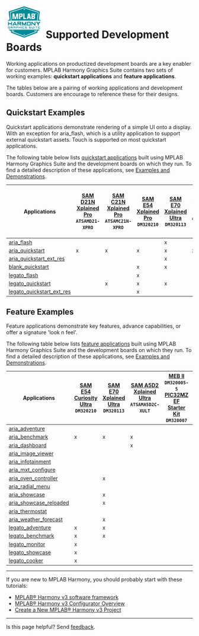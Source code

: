 # ![Microchip Technology](images/mhgs.png) Supported Development Boards

Working applications on productized development boards are a key enabler for customers. MPLAB Harmony Graphics Suite contains two sets of working examples:  **quickstart applications** and **feature applications**. 

The tables below are a pairing of working applications and development boards. Customers are encourage to reference these for their designs.

## Quickstart Examples

Quickstart applications demonstrate rendering of a simple UI onto a display. With an exception for aria_flash, which is a utility application to support external quickstart assets. Touch is supported on most quickstart applications.

The following table below lists [ quickstart applications](https://microchip-mplab-harmony.github.io/gfx/00548.html) built using MPLAB Harmony Graphics Suite and the development boards on which they run. To find a detailed description of these applications, see [Examples and Demonstrations](https://microchip-mplab-harmony.github.io/gfx/00548.html).

| Applications | [SAM D21N Xplained Pro](https://www.microchip.com/DevelopmentTools/ProductDetails/ATSAMD21-XPRO)<br/>`ATSAMD21-XPRO` |[SAM C21N Xplained Pro](https://www.microchip.com/developmenttools/ProductDetails/PartNO/ATSAMC21-XPRO)<br/>`ATSAMC21N-XPRO` | [SAM E54 Xplained Pro](https://www.microchip.com/developmenttools/ProductDetails/PartNO/ATSAME54-XPRO)<br/>`DM320210` | [SAM E70 Xplained Ultra](https://www.microchip.com/developmenttools/ProductDetails/PartNO/ATSAME70-XPLD)<br/>`DM320113` | [SAM A5D2 Xplained Ultra](https://www.microchip.com/developmenttools/ProductDetails/atsama5d2c-xult)<br/>`ATSAMA5D2C-XULT` | [MEB II](https://www.microchip.com/DevelopmentTools/ProductDetails/PartNO/DM320005-5) <br/>`DM320005-5`<br/>[PIC32MZ EF Starter Kit](https://www.microchip.com/DevelopmentTools/ProductDetails/dm320007#utm_medium=Press-Release&utm_term=PIC32MZEF%20Launch_PR_9-14-15&utm_content=MCU32&utm_campaign=FPU+Kit) <br/>`DM320007`| [MEB II](https://www.microchip.com/DevelopmentTools/ProductDetails/PartNO/DM320005-5) <br/>`DM320005-5`<br/>[PIC32MZ DA Starter Kit](https://www.microchip.com/DevelopmentTools/ProductDetails/PartNO/DM320010) <br/>`DM320010` |[SAM9X60-EK Evaluation Kit](https://www.microchip.com/developmenttools/ProductDetails/DT100126)<br/>`DT100126`|[Curiosity PIC32MZ EF 2.0](https://www.microchip.com/Developmenttools/ProductDetails/DM320209)<br/>`DM320209` |
| --- | --- |--- | --- | --- | --- | --- | --- | --- | --- |
| [aria_flash](https://microchip-mplab-harmony.github.io/gfx/00000.html)                   |   |   |   | x |   | x |  x |   | x |
| [aria_quickstart](https://microchip-mplab-harmony.github.io/gfx/00001.html)              | x | x | x | x | x | x | x | x | x |
| [aria_quickstart_ext_res](https://microchip-mplab-harmony.github.io/gfx/00045.html)      |   |   |   | x |   | x | x |  | x |
| [blank_quickstart](https://microchip-mplab-harmony.github.io/gfx/00002.html)             |   |   | x | x |   | x | |  |  |
| [legato_flash](https://microchip-mplab-harmony.github.io/gfx/02658.html)            |   |   | x |   |   |   |  |  |   |
| [legato_quickstart](https://microchip-mplab-harmony.github.io/gfx/02680.html)            |   | x | x | x |   | x | |x | x |
| [legato_quickstart_ext_res](https://microchip-mplab-harmony.github.io/gfx/00050.html)      |   |   | x |   |   |   |   |  |   |

## Feature Examples
Feature applications demonstrate key features, advance capabilities, or offer a signature 'look n feel'.

The following table below lists [feature applications](https://microchip-mplab-harmony.github.io/gfx_apps/00039.html) built using MPLAB Harmony Graphics Suite and the development boards on which they run. To find a detailed description of these applications, see [Examples and Demonstrations](https://microchip-mplab-harmony.github.io/gfx_apps/00039.html).

| Applications |  [SAM E54 Curiosity Ultra](https://www.microchip.com/Developmenttools/ProductDetails/DM320210) <br/>`DM320210`| [SAM E70 Xplained Ultra](https://www.microchip.com/developmenttools/ProductDetails/PartNO/ATSAME70-XPLD) <br/>`DM320113` | [SAM A5D2 Xplained Ultra](https://www.microchip.com/developmenttools/ProductDetails/atsama5d2c-xult)<br/>`ATSAMA5D2C-XULT`  |[MEB II](https://www.microchip.com/DevelopmentTools/ProductDetails/PartNO/DM320005-5) <br/>`DM320005-5`<br/>[PIC32MZ EF Starter Kit](https://www.microchip.com/DevelopmentTools/ProductDetails/dm320007#utm_medium=Press-Release&utm_term=PIC32MZEF%20Launch_PR_9-14-15&utm_content=MCU32&utm_campaign=FPU+Kit) <br/>`DM320007`| [MEB II](https://www.microchip.com/DevelopmentTools/ProductDetails/PartNO/DM320005-5) <br/>`DM320005-5`<br/>[PIC32MZ DA Starter Kit](https://www.microchip.com/DevelopmentTools/ProductDetails/PartNO/DM320010) <br/>`DM320010`|[SAM9X60-EK Evaluation Kit](https://www.microchip.com/developmenttools/ProductDetails/DT100126)<br/>`DT100126`|[Curiosity PIC32MZ EF 2.0](https://www.microchip.com/Developmenttools/ProductDetails/DM320209) <br/>`DM320209`|
| --- | --- | --- | --- | --- | --- | --- | -- |
| [aria_adventure](https://microchip-mplab-harmony.github.io/gfx_apps/00001.html)|   |   |   |   | x | | |
| [aria_benchmark](https://microchip-mplab-harmony.github.io/gfx_apps/00002.html)| x | x | x |   | x | x | |
| [aria_dashboard](https://microchip-mplab-harmony.github.io/gfx_apps/00003.html) |   |   | x |   | x | x | |
| [aria_image_viewer](https://microchip-mplab-harmony.github.io/gfx_apps/00004.html)|   |   |   |   | x |   | |
| [aria_infotainment](https://microchip-mplab-harmony.github.io/gfx_apps/00005.html)|   |   |   |   | x | | |
| [aria_mxt_configure](https://microchip-mplab-harmony.github.io/gfx_apps/00006.html)  |   |   |   |   | x | | |
| [aria_oven_controller](https://microchip-mplab-harmony.github.io/gfx_apps/00007.html)|   | x |   |   | x | | |
| [aria_radial_menu](https://microchip-mplab-harmony.github.io/gfx_apps/00008.html)|   |   |   |   | x | | |
| [aria_showcase](https://microchip-mplab-harmony.github.io/gfx_apps/00009.html)|   | x |   |   | x | | |
| [aria_showcase_reloaded](https://microchip-mplab-harmony.github.io/gfx_apps/00010.html)|   | x |   |   | x | | |
| [aria_thermostat](https://microchip-mplab-harmony.github.io/gfx_apps/00012.html)|   |   |   |   | x | |x |
| [aria_weather_forecast](https://microchip-mplab-harmony.github.io/gfx_apps/00013.html)|   | x |   |   | | | |
| [legato_adventure](https://microchip-mplab-harmony.github.io/gfx_apps/00044.html)         | x | x |   |   | x | | x |
| [legato_benchmark](https://microchip-mplab-harmony.github.io/gfx_apps/00014.html)| x | x |   |   |   | | |
| [legato_monitor](https://microchip-mplab-harmony.github.io/gfx_apps/00015.html)| x |   |   |   |   | | |
| [legato_showcase](https://microchip-mplab-harmony.github.io/gfx_apps/00016.html) | x |   |   |   |   | | |
| [legato_cooker](https://microchip-mplab-harmony.github.io/gfx_apps/00048.html) | x |   |   |   |   | | |
***

If you are new to MPLAB Harmony, you should probably start with these tutorials:

* [MPLAB® Harmony v3 software framework](https://microchipdeveloper.com/harmony3:start) 
* [MPLAB® Harmony v3 Configurator Overview](https://microchipdeveloper.com/harmony3:mhc-overview)
* [Create a New MPLAB® Harmony v3 Project](https://microchipdeveloper.com/harmony3:new-proj)

***

Is this page helpful? Send [feedback](https://github.com/Microchip-MPLAB-Harmony/gfx/issues).
